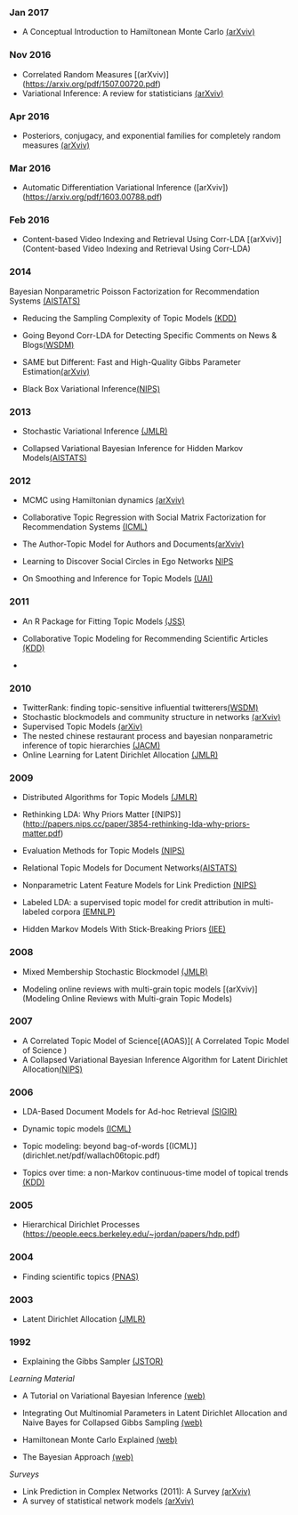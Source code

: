 

### Jan 2017

- A  Conceptual  Introduction  to  Hamiltonean Monte  Carlo [(arXviv)](https://arxiv.org/pdf/1701.02434.pdf)

### Nov 2016

- Correlated Random Measures [(arXviv)] (https://arxiv.org/pdf/1507.00720.pdf)
- Variational Inference: A review for statisticians [(arXviv)](https://arxiv.org/pdf/1601.00670.pdf)


### Apr 2016

- Posteriors, conjugacy, and exponential families for completely random measures [(arXviv)](https://arxiv.org/pdf/1410.6843.pdf)

### Mar 2016
- Automatic Differentiation Variational Inference ([arXviv])(https://arxiv.org/pdf/1603.00788.pdf)


### Feb 2016
- Content-based Video Indexing and Retrieval Using Corr-LDA [(arXviv)](Content-based Video Indexing and Retrieval Using Corr-LDA)

### 2014

Bayesian Nonparametric Poisson Factorization for Recommendation Systems [(AISTATS)](http://proceedings.mlr.press/v33/gopalan14.pdf)
- Reducing the Sampling Complexity of Topic Models [(KDD)](http://www.sravi.org/pubs/fastlda-kdd2014.pdf)

- Going Beyond Corr-LDA for Detecting Specific Comments
on News & Blogs[(WSDM)](http://mllab.csa.iisc.ernet.in/sctm/wsdm14.pdf)

- SAME but Different: Fast and High-Quality Gibbs
Parameter Estimation[(arXviv)](https://arxiv.org/pdf/1409.5402.pdf)

- Black Box Variational Inference[(NIPS)](www.cs.columbia.edu/~blei/papers/RanganathGerrishBlei2014.pdf)

### 2013


- Stochastic Variational Inference [(JMLR)](http://www.jmlr.org/papers/volume14/hoffman13a/hoffman13a.pdf)

- Collapsed Variational Bayesian Inference for Hidden Markov Models[(AISTATS)](http://proceedings.mlr.press/v31/wang13b.pdf)
### 2012 

- MCMC using Hamiltonian dynamics [(arXviv)](https://arxiv.org/pdf/1206.1901.pdf)

- Collaborative Topic Regression with Social Matrix Factorization for
Recommendation Systems [(ICML)](/http://icml.cc/2012/papers/407.pdf)

- The Author-Topic Model for Authors and Documents[(arXviv)](https://arxiv.org/abs/1207.4169)

- Learning to Discover Social Circles in Ego Networks [NIPS](http://papers.nips.cc/paper/4532-learning-to-discover-social-circles-in-ego-networks.pdf)

- On Smoothing and Inference for Topic Models [(UAI)](https://arxiv.org/pdf/1205.2662.pdf)

### 2011

- An R Package for Fitting Topic Models [(JSS)](http://epub.wu.ac.at/3987/1/topicmodels.pdf)

- Collaborative Topic Modeling for Recommending Scientific Articles [(KDD)](http://www.cs.columbia.edu/~blei/papers/WangBlei2011.pdf)
- 

### 2010

- TwitterRank: finding topic-sensitive influential twitterers[(WSDM)](http://dl.acm.org/citation.cfm?id=1718520)
- Stochastic blockmodels and community structure in networks [(arXviv)](https://arxiv.org/pdf/1008.3926.pdf)
- Supervised Topic Models [(arXiv)](https://arxiv.org/pdf/1003.0783.pdf)
- The nested chinese restaurant process and bayesian nonparametric inference of topic hierarchies [(JACM)](https://cocosci.berkeley.edu/tom/papers/ncrp.pdf)
- Online Learning for Latent Dirichlet Allocation [(JMLR)](http://www.jmlr.org/papers/volume10/newman09a/newman09a.pdf)

### 2009

-  Distributed Algorithms for Topic Models [(JMLR)](www.jmlr.org/papers/volume10/newman09a/newman09a.pdf)
- Rethinking LDA: Why Priors Matter [(NIPS)] (http://papers.nips.cc/paper/3854-rethinking-lda-why-priors-matter.pdf)

- Evaluation Methods for Topic Models [(NIPS)](http://dirichlet.net/pdf/wallach09evaluation.pdf)

- Relational Topic Models for Document Networks[(AISTATS)](http://proceedings.mlr.press/v5/chang09a/chang09a.pdf)

- Nonparametric Latent Feature Models for Link Prediction [(NIPS)](http://papers.nips.cc/paper/3846-nonparametric-latent-feature-models-for-link-prediction.pdf)

- Labeled LDA: a supervised topic model for credit attribution in multi-labeled corpora [(EMNLP)](https://nlp.stanford.edu/pubs/llda-emnlp09.pdf)

- Hidden Markov Models With Stick-Breaking Priors [(IEE)](http://www.columbia.edu/~jwp2128/Papers/PaisleyCarin2009c.pdf)

### 2008

- Mixed Membership Stochastic Blockmodel [(JMLR)](http://jmlr.csail.mit.edu/papers/volume9/airoldi08a/airoldi08a.pdf)

- Modeling online reviews with multi-grain topic models [(arXviv)](Modeling Online Reviews with Multi-grain Topic Models)

### 2007

- A Correlated Topic Model of Science[(AOAS)]( A Correlated Topic Model of Science )
- A Collapsed Variational Bayesian Inference Algorithm for Latent Dirichlet Allocation[(NIPS)](http://papers.nips.cc/paper/3113-a-collapsed-variational-bayesian-inference-algorithm-for-latent-dirichlet-allocation.pdf)

### 2006

- LDA-Based Document Models for Ad-hoc Retrieval [(SIGIR)](https://ai2-s2-pdfs.s3.amazonaws.com/0ef3/11acf523d4d0e2cc5f747a6508af2c89c5f7.pdf)

- Dynamic topic models [(ICML)](https://mimno.infosci.cornell.edu/info6150/readings/dynamic_topic_models.pdf)

- Topic modeling: beyond bag-of-words [(ICML)] (dirichlet.net/pdf/wallach06topic.pdf)

- Topics over time: a non-Markov continuous-time model of topical trends [(KDD)](https://pdfs.semanticscholar.org/7f8a/bf25ca24b48450b4e535f41e2b8a87df73f5.pdf)

### 2005
- Hierarchical Dirichlet Processes (https://people.eecs.berkeley.edu/~jordan/papers/hdp.pdf)

###  2004
- Finding scientific topics [(PNAS)](http://psiexp.ss.uci.edu/research/papers/sciencetopics.pdf)

### 2003

- Latent Dirichlet Allocation [(JMLR)](www.jmlr.org/papers/volume3/blei03a/blei03a.pdf)

### 1992

- Explaining the Gibbs Sampler [(JSTOR)](http://biostat.jhsph.edu/~mmccall/articles/casella_1992.pdf)


*Learning Material*

- A Tutorial on Variational Bayesian Inference [(web)](http://www.orchid.ac.uk/eprints/40/1/fox_vbtut.pdf)

- Integrating Out Multinomial Parameters in Latent Dirichlet Allocation and Naive Bayes for Collapsed Gibbs Sampling [(web)](https://lingpipe.files.wordpress.com/2010/07/lda3.pdf)

- Hamiltonean Monte Carlo Explained [(web)](http://arogozhnikov.github.io/2016/12/19/markov_chain_monte_carlo.html)

- The Bayesian Approach [(web)](https://www.cs.cmu.edu/~scohen/psnlp-lecture6.pdf)

*Surveys*
- Link Prediction in Complex Networks (2011): A Survey [(arXviv)](https://arxiv.org/pdf/1010.0725)
- A survey of statistical network models [(arXviv)](https://arxiv.org/pdf/0912.5410.pdf)


